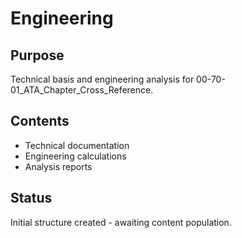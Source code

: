# Engineering

## Purpose
Technical basis and engineering analysis for 00-70-01_ATA_Chapter_Cross_Reference.

## Contents
- Technical documentation
- Engineering calculations
- Analysis reports

## Status
Initial structure created - awaiting content population.
